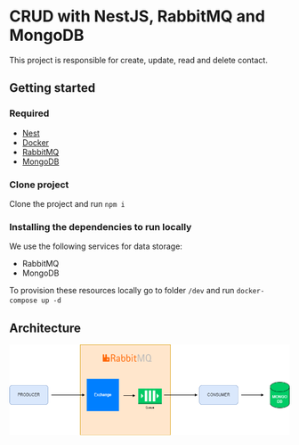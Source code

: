 # CRUD with NestJS, RabbitMQ and MongoDB

This project is responsible for create, update, read and delete contact.

## Getting started


### Required

- [Nest](https://github.com/nestjs/nest)
- [Docker](https://www.docker.com/)
- [RabbitMQ](https://www.rabbitmq.com/)
- [MongoDB](https://www.mongodb.com/)

### Clone project 

Clone the project and run `npm i`

### Installing the dependencies to run locally

We use the following services for data storage:

- RabbitMQ
- MongoDB

To provision these resources locally go to folder `/dev` and run `docker-compose up -d`

## Architecture

![](https://raw.githubusercontent.com/fgouveia708/crud-with-nestjs-rabbitmq-mongodb/main/architecture-crud-with-nestjs-rabbitmq-mongodb.png)

